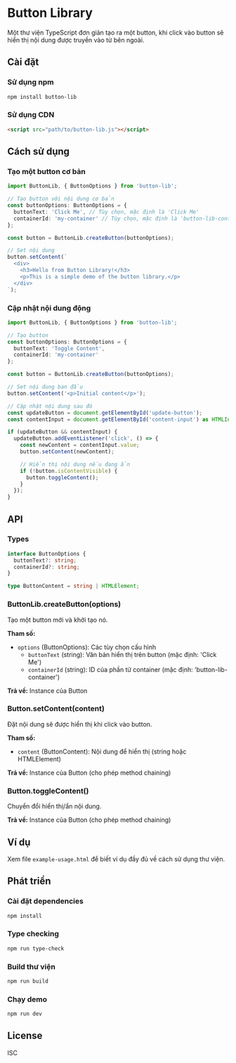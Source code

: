 # Button Library

Một thư viện TypeScript đơn giản tạo ra một button, khi click vào button sẽ hiển thị nội dung được truyền vào từ bên ngoài.

## Cài đặt

### Sử dụng npm

```bash
npm install button-lib
```

### Sử dụng CDN

```html
<script src="path/to/button-lib.js"></script>
```

## Cách sử dụng

### Tạo một button cơ bản

```typescript
import ButtonLib, { ButtonOptions } from 'button-lib';

// Tạo button với nội dung cơ bản
const buttonOptions: ButtonOptions = {
  buttonText: 'Click Me', // Tùy chọn, mặc định là 'Click Me'
  containerId: 'my-container' // Tùy chọn, mặc định là 'button-lib-container'
};

const button = ButtonLib.createButton(buttonOptions);

// Set nội dung
button.setContent(`
  <div>
    <h3>Hello from Button Library!</h3>
    <p>This is a simple demo of the button library.</p>
  </div>
`);
```

### Cập nhật nội dung động

```typescript
import ButtonLib, { ButtonOptions } from 'button-lib';

// Tạo button
const buttonOptions: ButtonOptions = {
  buttonText: 'Toggle Content',
  containerId: 'my-container'
};

const button = ButtonLib.createButton(buttonOptions);

// Set nội dung ban đầu
button.setContent('<p>Initial content</p>');

// Cập nhật nội dung sau đó
const updateButton = document.getElementById('update-button');
const contentInput = document.getElementById('content-input') as HTMLInputElement;

if (updateButton && contentInput) {
  updateButton.addEventListener('click', () => {
    const newContent = contentInput.value;
    button.setContent(newContent);

    // Hiển thị nội dung nếu đang ẩn
    if (!button.isContentVisible) {
      button.toggleContent();
    }
  });
}
```

## API

### Types

```typescript
interface ButtonOptions {
  buttonText?: string;
  containerId?: string;
}

type ButtonContent = string | HTMLElement;
```

### ButtonLib.createButton(options)

Tạo một button mới và khởi tạo nó.

**Tham số:**

- `options` (ButtonOptions): Các tùy chọn cấu hình
  - `buttonText` (string): Văn bản hiển thị trên button (mặc định: 'Click Me')
  - `containerId` (string): ID của phần tử container (mặc định: 'button-lib-container')

**Trả về:** Instance của Button

### Button.setContent(content)

Đặt nội dung sẽ được hiển thị khi click vào button.

**Tham số:**

- `content` (ButtonContent): Nội dung để hiển thị (string hoặc HTMLElement)

**Trả về:** Instance của Button (cho phép method chaining)

### Button.toggleContent()

Chuyển đổi hiển thị/ẩn nội dung.

**Trả về:** Instance của Button (cho phép method chaining)

## Ví dụ

Xem file `example-usage.html` để biết ví dụ đầy đủ về cách sử dụng thư viện.

## Phát triển

### Cài đặt dependencies

```bash
npm install
```

### Type checking

```bash
npm run type-check
```

### Build thư viện

```bash
npm run build
```

### Chạy demo

```bash
npm run dev
```

## License

ISC
